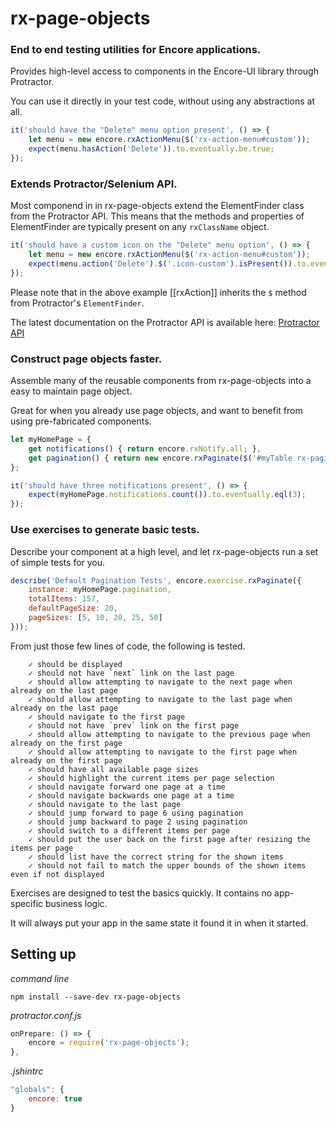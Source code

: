 # rx-page-objects

### End to end testing utilities for Encore applications.

Provides high-level access to components in the Encore-UI library through Protractor.

You can use it directly in your test code, without using any abstractions at all.

```js
it('should have the "Delete" menu option present', () => {
    let menu = new encore.rxActionMenu($('rx-action-menu#custom'));
    expect(menu.hasAction('Delete')).to.eventually.be.true;
});
```

### Extends Protractor/Selenium API.

Most componend in in rx-page-objects extend the ElementFinder class from the Protractor API.  This means that
the methods and properties of ElementFinder are typically present on any `rxClassName` object.

```js
it('should have a custom icon on the "Delete" menu option', () => {
    let menu = new encore.rxActionMenu($('rx-action-menu#custom'));
    expect(menu.action('Delete').$('.icon-custom').isPresent()).to.eventually.be.true;
});
```

Please note that in the above example [[rxAction]] inherits the `$` method from Protractor's `ElementFinder`.

The latest documentation on the Protractor API is available here: [Protractor API](http://www.protractortest.org/#/api)

### Construct page objects faster.

Assemble many of the reusable components from rx-page-objects into a easy to maintain page object.

Great for when you already use page objects, and want to benefit from using pre-fabricated components.

```js
let myHomePage = {
    get notifications() { return encore.rxNotify.all; },
    get pagination() { return new encore.rxPaginate($('#myTable rx-paginate')); },
};

it('should have three notifications present', () => {
    expect(myHomePage.notifications.count()).to.eventually.eql(3);
});
```

### Use exercises to generate basic tests.

Describe your component at a high level, and let rx-page-objects run a set of simple tests for you.

```js
describe('Default Pagination Tests', encore.exercise.rxPaginate({
    instance: myHomePage.pagination,
    totalItems: 157,
    defaultPageSize: 20,
    pageSizes: [5, 10, 20, 25, 50]
}));
```

From just those few lines of code, the following is tested.

```
    ✓ should be displayed
    ✓ should not have `next` link on the last page
    ✓ should allow attempting to navigate to the next page when already on the last page
    ✓ should allow attempting to navigate to the last page when already on the last page
    ✓ should navigate to the first page
    ✓ should not have `prev` link on the first page
    ✓ should allow attempting to navigate to the previous page when already on the first page
    ✓ should allow attempting to navigate to the first page when already on the first page
    ✓ should have all available page sizes
    ✓ should highlight the current items per page selection
    ✓ should navigate forward one page at a time
    ✓ should navigate backwards one page at a time
    ✓ should navigate to the last page
    ✓ should jump forward to page 6 using pagination
    ✓ should jump backward to page 2 using pagination
    ✓ should switch to a different items per page
    ✓ should put the user back on the first page after resizing the items per page
    ✓ should list have the correct string for the shown items
    ✓ should not fail to match the upper bounds of the shown items even if not displayed
```

Exercises are designed to test the basics quickly. It contains no app-specific business logic.

It will always put your app in the same state it found it in when it started.

## Setting up

*command line*

```
npm install --save-dev rx-page-objects
```

*protractor.conf.js*

```js
onPrepare: () => {
    encore = require('rx-page-objects');
},
```

*.jshintrc*

```js
"globals": {
    encore: true
}
```
